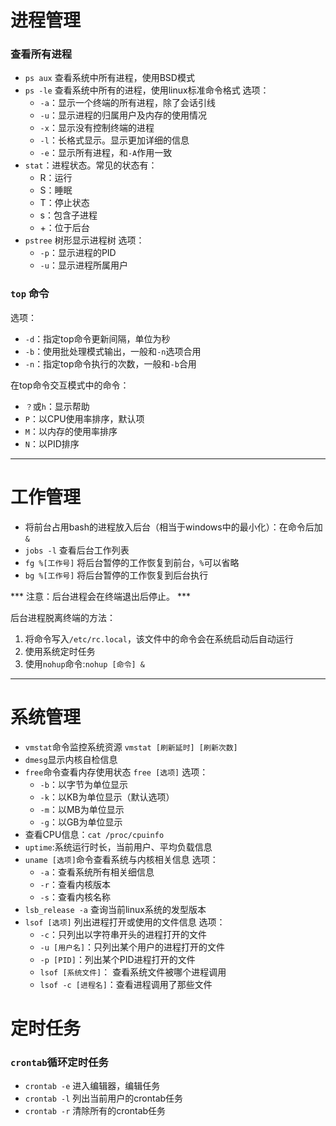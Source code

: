 # 进程管理

### 查看所有进程
  - `ps aux` 查看系统中所有进程，使用BSD模式
  - `ps -le` 查看系统中所有的进程，使用linux标准命令格式
     选项：
      - `-a`：显示一个终端的所有进程，除了会话引线
      - `-u`：显示进程的归属用户及内存的使用情况
      - `-x`：显示没有控制终端的进程
      - `-l`：长格式显示。显示更加详细的信息
      - `-e`：显示所有进程，和`-A`作用一致
  - `stat`：进程状态。常见的状态有：
    - R：运行
    - S：睡眠
    - T：停止状态
    - s：包含子进程
    - +：位于后台
  - `pstree` 树形显示进程树
    选项：
      - `-p`：显示进程的PID
      - `-u`：显示进程所属用户

### `top` 命令
选项：
  - `-d`：指定top命令更新间隔，单位为秒
  - `-b`：使用批处理模式输出，一般和`-n`选项合用
  - `-n`：指定top命令执行的次数，一般和`-b`合用

  在top命令交互模式中的命令：
  - `？`或`h`：显示帮助
  - `P`：以CPU使用率排序，默认项
  - `M`：以内存的使用率排序
  - `N`：以PID排序


******
# 工作管理
- 将前台占用bash的进程放入后台（相当于windows中的最小化）：在命令后加`&`
- `jobs -l` 查看后台工作列表
- `fg %[工作号]` 将后台暂停的工作恢复到前台，`%`可以省略
- `bg %[工作号]` 将后台暂停的工作恢复到后台执行

*** 注意：后台进程会在终端退出后停止。 ***

后台进程脱离终端的方法：
1. 将命令写入`/etc/rc.local`，该文件中的命令会在系统启动后自动运行
2. 使用系统定时任务
3. 使用`nohup`命令:`nohup [命令] &`

*****
# 系统管理
- `vmstat`命令监控系统资源
`vmstat [刷新延时] [刷新次数]`
- `dmesg`显示内核自检信息
- `free`命令查看内存使用状态
  `free [选项]`
  选项：
  - `-b`：以字节为单位显示
  - `-k`：以KB为单位显示（默认选项）
  - `-m`：以MB为单位显示
  - `-g`：以GB为单位显示
- 查看CPU信息：`cat /proc/cpuinfo`
- `uptime`:系统运行时长，当前用户、平均负载信息
- `uname [选项]`命令查看系统与内核相关信息
  选项：
  - `-a`：查看系统所有相关细信息
  - `-r`：查看内核版本
  - `-s`：查看内核名称
- `lsb_release -a` 查询当前linux系统的发型版本
- `lsof [选项]` 列出进程打开或使用的文件信息
  选项：
  - `-c`：只列出以字符串开头的进程打开的文件
  - `-u [用户名]`：只列出某个用户的进程打开的文件
  - `-p [PID]`：列出某个PID进程打开的文件
  - `lsof [系统文件]`： 查看系统文件被哪个进程调用
  - `lsof -c [进程名]`：查看进程调用了那些文件

# 定时任务
### `crontab`循环定时任务
- `crontab -e` 进入编辑器，编辑任务
- `crontab -l` 列出当前用户的crontab任务
- `crontab -r` 清除所有的crontab任务
